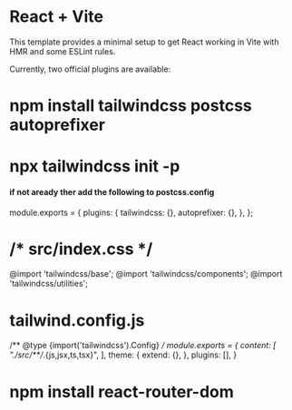 # React + Vite

This template provides a minimal setup to get React working in Vite with HMR and some ESLint rules.

Currently, two official plugins are available:

# npm install tailwindcss postcss autoprefixer
# npx tailwindcss init -p
#### if not aready ther add the following to postcss.config
module.exports = {
  plugins: {
    tailwindcss: {},
    autoprefixer: {},
  },
};

# /* src/index.css */

@import 'tailwindcss/base';
@import 'tailwindcss/components';
@import 'tailwindcss/utilities';

# tailwind.config.js

/** @type {import('tailwindcss').Config} */
module.exports = {
  content: [
    "./src/**/*.{js,jsx,ts,tsx}",
  ],
  theme: {
    extend: {},
  },
  plugins: [],
}


# npm install react-router-dom